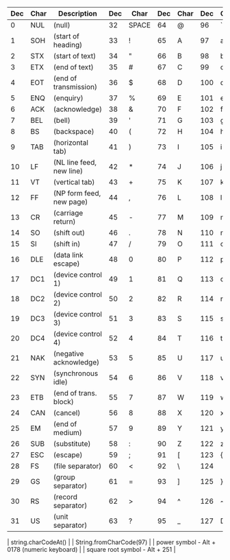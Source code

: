 | Dec | Char |       Description         | Dec   |  Char  |  Dec  | Char |  Dec | Char  
|-----| -----|---------------------------|-------| -------|-------|------|------|-------
|  0  | NUL  | (null)                    |  32   | SPACE  |  64   |  @   |   96 |    `
|  1  | SOH  | (start of heading)        |  33   | !      |  65   |  A   |   97 |    a
|  2  | STX  | (start of text)           |  34   | "      |  66   |  B   |   98 |    b
|  3  | ETX  | (end of text)             |  35   | #      |  67   |  C   |   99 |    c
|  4  | EOT  | (end of transmission)     |  36   | $      |  68   |  D   |  100 |    d
|  5  | ENQ  | (enquiry)                 |  37   | %      |  69   |  E   |  101 |    e
|  6  | ACK  | (acknowledge)             |  38   | &      |  70   |  F   |  102 |    f
|  7  | BEL  | (bell)                    |  39   | '      |  71   |  G   |  103 |    g
|  8  | BS   | (backspace)               |  40   | (      |  72   |  H   |  104 |    h
|  9  | TAB  | (horizontal tab)          |  41   | )      |  73   |  I   |  105 |    i
| 10  | LF   | (NL line feed, new line)  |  42   | *      |  74   |  J   |  106 |    j
| 11  | VT   | (vertical tab)            |  43   | +      |  75   |  K   |  107 |    k
| 12  | FF   | (NP form feed, new page)  |  44   | ,      |  76   |  L   |  108 |    l
| 13  | CR   | (carriage return)         |  45   | -      |  77   |  M   |  109 |    m
| 14  | SO   | (shift out)               |  46   | .      |  78   |  N   |  110 |    n
| 15  | SI   | (shift in)                |  47   | /      |  79   |  O   |  111 |    o
| 16  | DLE  | (data link escape)        |  48   | 0      |  80   |  P   |  112 |    p
| 17  | DC1  | (device control 1)        |  49   | 1      |  81   |  Q   |  113 |    q
| 18  | DC2  | (device control 2)        |  50   | 2      |  82   |  R   |  114 |    r
| 19  | DC3  | (device control 3)        |  51   | 3      |  83   |  S   |  115 |    s
| 20  | DC4  | (device control 4)        |  52   | 4      |  84   |  T   |  116 |    t
| 21  | NAK  | (negative acknowledge)    |  53   | 5      |  85   |  U   |  117 |    u
| 22  | SYN  | (synchronous idle)        |  54   | 6      |  86   |  V   |  118 |    v
| 23  | ETB  | (end of trans. block)     |  55   | 7      |  87   |  W   |  119 |    w
| 24  | CAN  | (cancel)                  |  56   | 8      |  88   |  X   |  120 |    x
| 25  | EM   | (end of medium)           |  57   | 9      |  89   |  Y   |  121 |    y
| 26  | SUB  | (substitute)              |  58   | :      |  90   |  Z   |  122 |    z
| 27  | ESC  | (escape)                  |  59   | ;      |  91   |  [   |  123 |    {
| 28  | FS   | (file separator)          |  60   | <      |  92   |  \   |  124 |    |
| 29  | GS   | (group separator)         |  61   | =      |  93   |  ]   |  125 |    }
| 30  | RS   | (record separator)        |  62   | >      |  94   |  ^   |  126 |    ~
| 31  | US   | (unit separator)          |  63   | ?      |  95   |  _   |  127 |    DEL

|  string.charCodeAt()                            |
|  String.fromCharCode(97)                        |
|  power symbol  - Alt + 0178 (numeric keyboard)  |
|  square root symbol - Alt + 251                 |              

